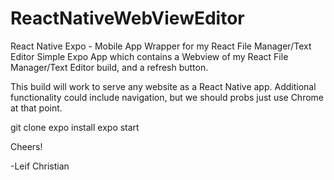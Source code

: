 # ReactNativeWebViewEditor
React Native Expo - Mobile App Wrapper for my React File Manager/Text Editor
Simple Expo App which contains a Webview of my React File Manager/Text Editor build, and a refresh button.

This build will work to serve any website as a React Native app. Additional functionality could include navigation, but we should probs just use Chrome at that point.

git clone
expo install
expo start

Cheers!

-Leif Christian
